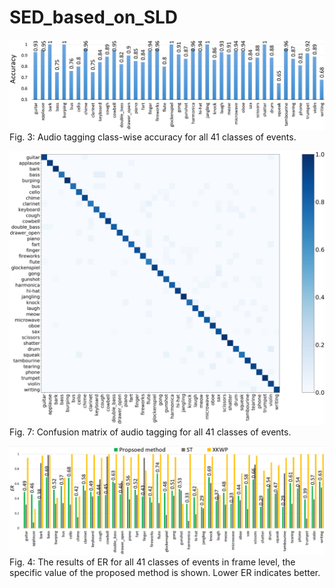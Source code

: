 # SED_based_on_SLD

![fig3](https://github.com/moses1994/SED_based_on_SLD/blob/master/fig3.PNG)
Fig. 3: Audio tagging class-wise accuracy for all 41 classes of events.



![confusion](https://github.com/moses1994/SED_based_on_SLD/blob/master/confusion.PNG)
Fig. 7: Confusion matrix of audio tagging for all 41 classes of events.



![fig4](https://github.com/moses1994/SED_based_on_SLD/blob/master/fig4.PNG)
Fig. 4: The results of ER for all 41 classes of events in frame level, the specific value of the proposed method is shown. Lower ER indicates better.

